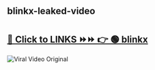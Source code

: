 
 ## blinkx-leaked-video 

# <h2><a href="https://clipsfans.com/blinkx&ref=git">🔗 Click to LINKS ⏩⏩ 👉 🟢 blinkx </a></h2>

<a href="https://clipsfans.com/blinkx&ref=git" rel="nofollow" data-target="animated-image.originalLink"><img src="https://i.ibb.co.com/xMMVF88/686577567.gif" alt="Viral Video Original" style="max-width: 100%; display: inline-block;" data-target="animated-image.originalImage"></a>
